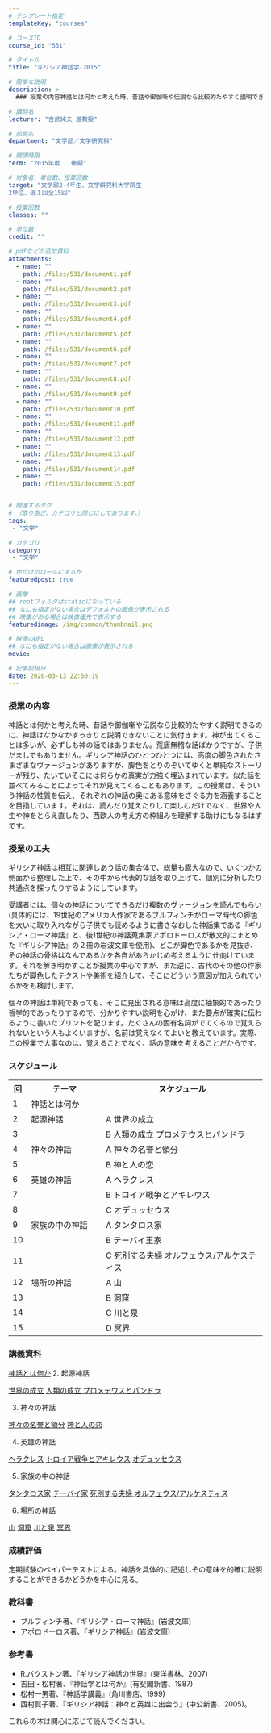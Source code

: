 ```yaml
---
# テンプレート指定
templateKey: "courses"

# コースID
course_id: "531"

# タイトル
title: "ギリシア神話学-2015"

# 簡単な説明
description: >-
  ### 授業の内容神話とは何かと考えた時、昔話や御伽噺や伝説なら比較的たやすく説明できるのに、神話はなかなかすっきりと説明できないことに気付きます。神が出てくることは多いが、必ずしも神の話ではあり...

# 講師名
lecturer: "吉武純夫 准教授"

# 部局名
department: "文学部／文学研究科"

# 開講時限
term: "2015年度	後期"

# 対象者、単位数、授業回数
target: "文学部2-4年生、文学研究科大学院生
2単位、週１回全15回"

# 授業回数
classes: ""

# 単位数
credit: ""

# pdfなどの追加資料
attachments: 
  - name: "" 
    path: /files/531/document1.pdf
  - name: "" 
    path: /files/531/document2.pdf
  - name: "" 
    path: /files/531/document3.pdf
  - name: "" 
    path: /files/531/document4.pdf
  - name: "" 
    path: /files/531/document5.pdf
  - name: "" 
    path: /files/531/document6.pdf
  - name: "" 
    path: /files/531/document7.pdf
  - name: "" 
    path: /files/531/document8.pdf
  - name: "" 
    path: /files/531/document9.pdf
  - name: "" 
    path: /files/531/document10.pdf
  - name: "" 
    path: /files/531/document11.pdf
  - name: "" 
    path: /files/531/document12.pdf
  - name: "" 
    path: /files/531/document13.pdf
  - name: "" 
    path: /files/531/document14.pdf
  - name: "" 
    path: /files/531/document15.pdf


# 関連するタグ
# （取り急ぎ、カテゴリと同じにしてあります。）
tags:
 - "文学"

# カテゴリ
category:
 - "文学"

# 色付けのロールにするか
featuredpost: true

# 画像
## rootフォルダはstaticになっている
## なにも指定がない場合はデフォルトの画像が表示される
## 映像がある場合は映像優先で表示する
featuredimage: /img/common/thumbnail.png

# 映像のURL
## なにも指定がない場合は画像が表示される
movie: 

# 記事投稿日
date: 2020-03-13 22:50:19
---
```



### 授業の内容

神話とは何かと考えた時、昔話や御伽噺や伝説なら比較的たやすく説明できるのに、神話はなかなかすっきりと説明できないことに気付きます。神が出てくることは多いが、必ずしも神の話ではありません。荒唐無稽な話ばかりですが、子供だましでもありません。ギリシア神話のひとつひとつには、高度の脚色されたさまざまなヴァージョンがありますが、脚色をとりのぞいてゆくと単純なストーリーが残り、たいていそこには何らかの真実が力強く埋込まれています。似た話を並べてみることによってそれが見えてくることもあります。この授業は、そういう神話の性質を伝え、それぞれの神話の奥にある意味をさぐる力を涵養することを目指しています。それは、読んだり覚えたりして楽しむだけでなく、世界や人生や神をとらえ直したり、西欧人の考え方の枠組みを理解する助けにもなるはずです。

### 授業の工夫

ギリシア神話は相互に関連しあう話の集合体で、総量も膨大なので、いくつかの側面から整理した上で、その中から代表的な話を取り上げて、個別に分析したり共通点を探ったりするようにしています。

受講者には、個々の神話についてできるだけ複数のヴァージョンを読んでもらい(具体的には、19世紀のアメリカ人作家であるブルフィンチがローマ時代の脚色を大いに取り入れながら子供でも読めるように書きなおした神話集である『ギリシア・ローマ神話』と、後1世紀の神話蒐集家アポロドーロスが散文的にまとめた『ギリシア神話』の２冊の岩波文庫を使用)、どこが脚色であるかを見抜き、その神話の骨格はなんであるかを各自があらかじめ考えるように仕向けています。それを解き明かすことが授業の中心ですが、また逆に、古代のその他の作家たちが脚色したテクストや美術を紹介して、そこにどういう意図が加えられているかをも検討します。

個々の神話は単純であっても、そこに見出される意味は高度に抽象的であったり哲学的であったりするので、分かりやすい説明を心がけ、また要点が確実に伝わるように書いたプリントを配ります。たくさんの固有名詞がでてくるので覚えられないという人もよくいますが、名前は覚えなくてよいと教えています。実際、この授業で大事なのは、覚えることでなく、話の意味を考えることだからです。











### スケジュール

<table class="basic" width="520">
<tr>
<th width="20" class="center">回</th><th width="150">テーマ</th><th width="350">スケジュール</th>
</tr>
<tr><td class="center">1</td><td class="center">神話とは何か</td><td></td>
<tr><td class="center">2</td><td class="center">起源神話</td><td>A 世界の成立</td></tr>
<tr><td class="center">3</td><td></td><td>B 人類の成立 プロメテウスとパンドラ</td></tr>
<tr><td class="center">4</td><td class="center">神々の神話</td><td>A 神々の名誉と領分</td></tr>
<tr><td class="center">5</td><td></td><td>B 神と人の恋</td></tr>
<tr><td class="center">6</td><td class="center">英雄の神話</td><td>A ヘラクレス</td></tr>
<tr><td class="center">7</td><td></td><td>B トロイア戦争とアキレウス</td></tr>
<tr><td class="center">8</td><td></td><td>C オデュッセウス</td></tr>
<tr><td class="center">9</td><td class="center">家族の中の神話</td><td>A タンタロス家</td></tr>
<tr><td class="center">10</td><td></td><td>B テーバイ王家</td></tr>
<tr><td class="center">11</td><td></td><td>C 死別する夫婦 オルフェウス/アルケスティス</td></tr>
<tr><td class="center">12</td><td class="center">場所の神話</td><td>A 山</td></tr>
<tr><td class="center">13</td><td></td><td>B 洞窟</td></tr>
<tr><td class="center">14</td><td></td><td>C 川と泉</td></tr>
<tr><td class="center">15</td><td></td><td>D 冥界</td></tr>
</table>


### 講義資料

[神話とは何か](/files/531/document1.pdf) 
2.  起源神話

[世界の成立](/files/531/document2.pdf) 
[人類の成立 プロメテウスとパンドラ](/files/531/document3.pdf) 

3.  神々の神話

[神々の名誉と領分](/files/531/document4.pdf) 
[神と人の恋](/files/531/document5.pdf) 

4.  英雄の神話

[ヘラクレス](/files/531/document6.pdf) 
[トロイア戦争とアキレウス](/files/531/document7.pdf) 
[オデュッセウス](/files/531/document8.pdf) 

5.  家族の中の神話

[タンタロス家](/files/531/document9.pdf) 
[テーバイ家](/files/531/document10.pdf) 
[死別する夫婦 オルフェウス/アルケスティス](/files/531/document11.pdf) 

6.  場所の神話

[山](/files/531/document12.pdf) 
[洞窟](/files/531/document13.pdf) 
[川と泉](/files/531/document14.pdf) 
[冥界](/files/531/document15.pdf) 







### 成績評価

定期試験のペイパーテストによる。神話を具体的に記述しその意味を的確に説明することができるかどうかを中心に見る。



### 教科書

* ブルフィンチ著、『ギリシア・ローマ神話』(岩波文庫)
* アポロドーロス著、『ギリシア神話』(岩波文庫)

### 参考書

* R.バクストン著、『ギリシア神話の世界』(東洋書林、2007)
* 吉田・松村著、『神話学とは何か』(有斐閣新書、1987)
* 松村一男著、『神話学講義』(角川書店、1999)
* 西村賀子著、『ギリシア神話：神々と英雄に出会う』(中公新書、2005)。

これらの本は関心に応じて読んでください。